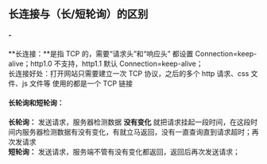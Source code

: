## 长连接与（长/短轮询）的区别

#### -

**长连接：**是指 TCP 的，需要“请求头”和“响应头” 都设置 Connection=keep-alive；http1.0 不支持，http1.1 默认 Connection=keep-alive；  
长连接好处：打开网站只需要建立一次 TCP 协议，之后的多个 http 请求、css 文件、js 文件等 使用的都是一个 TCP 链接

#### 长轮询和短轮询：

**长轮询：** 发送请求，服务器检测数据 **没有变化** 就把请求挂起一段时间，在这段时间内服务器检测数据有没有变化，有就立马返回，没有一直查询直到请求超时；再次发请求  
**短轮询：** 发送请求，服务端不管有没有变化都返回，返回后再次发送请求；
